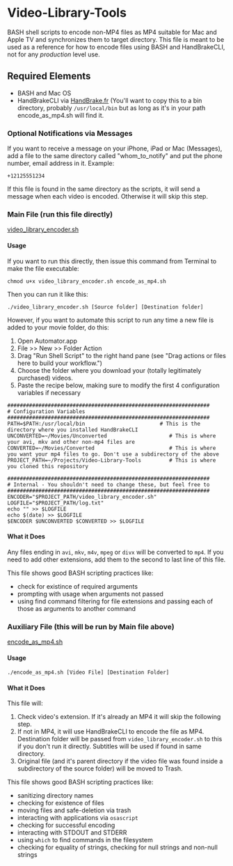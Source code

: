 # Video-Library-Tools
BASH shell scripts to encode non-MP4 files as MP4 suitable for Mac and Apple TV and synchronizes them to target directory. This file is meant to be used as a reference for how to encode files using BASH and HandBrakeCLI, not for any _production_ level use.

## Required Elements
- BASH and Mac OS
- HandBrakeCLI via [HandBrake.fr](https://handbrake.fr/downloads2.php) (You'll want to copy this to a bin directory, probably `/usr/local/bin` but as long as it's in your path encode_as_mp4.sh will find it.

### Optional Notifications via Messages
If you want to receive a message on your iPhone, iPad or Mac (Messages), add a file to the same directory called "whom_to_notify" and put the phone number, email address in it. Example:

```
+12125551234
```
If this file is found in the same directory as the scripts, it will send a message when each video is encoded. Otherwise it will skip this step.

### Main File (run this file directly)

[video_library_encoder.sh](video_library_encoder.sh)

#### Usage
If you want to run this directly, then issue this command from Terminal to make the file executable:

`chmod u+x video_library_encoder.sh encode_as_mp4.sh`

Then you can run it like this:

`./video_library_encoder.sh [Source folder] [Destination folder]`

However, if you want to automate this script to run any time a new file is added to your movie folder, do this:
1. Open Automator.app
2. File >> New >> Folder Action
3. Drag "Run Shell Script" to the right hand pane (see "Drag actions or files here to build your workflow.")
4. Choose the folder where you download your (totally legitimately purchased) videos.
5. Paste the recipe below, making sure to modify the first 4 configuration variables if necessary

```
#################################################################
# Configuration Variables
#################################################################
PATH=$PATH:/usr/local/bin                        # This is the directory where you installed HandBrakeCLI
UNCONVERTED=~/Movies/Unconverted                    # This is where your avi, mkv and other non-mp4 files are
CONVERTED=~/Movies/Converted                        # This is where you want your mp4 files to go. Don't use a subdirectory of the above
PROJECT_PATH=~/Projects/Video-Library-Tools         # This is where you cloned this repository

#################################################################
# Internal - You shouldn't need to change these, but feel free to
#################################################################
ENCODER="$PROJECT_PATH/video_library_encoder.sh" 
LOGFILE="$PROJECT_PATH/log.txt"
echo "" >> $LOGFILE
echo $(date) >> $LOGFILE
$ENCODER $UNCONVERTED $CONVERTED >> $LOGFILE
```

#### What it Does
Any files ending in `avi`, `mkv`, `m4v`, `mpeg` or `divx` will be converted to `mp4`. If you need to add other extensions, add them to the second to last line of this file.

This file shows good BASH scripting practices like:
- check for existince of required arguments
- prompting with usage when arguments not passed
- using find command filtering for file extensions and passing each of those as arguments to another command

### Auxiliary File (this will be run by Main file above)

[encode_as_mp4.sh](encode_as_mp4.sh)

#### Usage

`./encode_as_mp4.sh [Video File] [Destination Folder]`

#### What it Does
This file will:
1. Check video's extension. If it's already an MP4 it will skip the following step.
2. If not in MP4, it will use HandBrakeCLI to encode the file as MP4. Destination folder will be passed from `video_library_encoder.sh` to this if you don't run it directly. Subtitles will be used if found in same directory.
3. Original file (and it's parent directory if the video file was found inside a subdirectory of the source folder) will be moved to Trash.

This file shows good BASH scripting practices like:
- sanitizing directory names
- checking for existence of files
- moving files and safe-deletion via trash
- interacting with applications via `osascript`
- checking for successful encoding
- interacting with STDOUT and STDERR
- using `which` to find commands in the filesystem
- checking for equality of strings, checking for null strings and non-null strings
